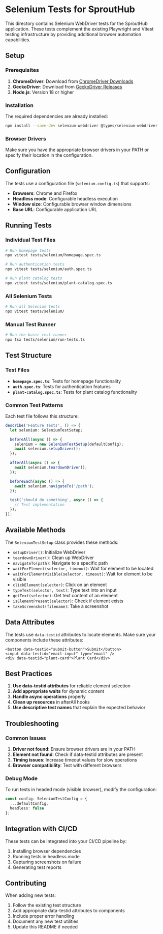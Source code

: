 # Selenium Tests for SproutHub

This directory contains Selenium WebDriver tests for the SproutHub application. These tests complement the existing Playwright and Vitest testing infrastructure by providing additional browser automation capabilities.

## Setup

### Prerequisites

1. **ChromeDriver**: Download from [ChromeDriver Downloads](https://chromedriver.chromium.org/)
2. **GeckoDriver**: Download from [GeckoDriver Releases](https://github.com/mozilla/geckodriver/releases)
3. **Node.js**: Version 18 or higher

### Installation

The required dependencies are already installed:

```bash
npm install --save-dev selenium-webdriver @types/selenium-webdriver
```

### Browser Drivers

Make sure you have the appropriate browser drivers in your PATH or specify their location in the configuration.

## Configuration

The tests use a configuration file (`selenium.config.ts`) that supports:

- **Browsers**: Chrome and Firefox
- **Headless mode**: Configurable headless execution
- **Window size**: Configurable browser window dimensions
- **Base URL**: Configurable application URL

## Running Tests

### Individual Test Files

```bash
# Run homepage tests
npx vitest tests/selenium/homepage.spec.ts

# Run authentication tests
npx vitest tests/selenium/auth.spec.ts

# Run plant catalog tests
npx vitest tests/selenium/plant-catalog.spec.ts
```

### All Selenium Tests

```bash
# Run all Selenium tests
npx vitest tests/selenium/
```

### Manual Test Runner

```bash
# Run the basic test runner
npx tsx tests/selenium/run-tests.ts
```

## Test Structure

### Test Files

- **`homepage.spec.ts`**: Tests for homepage functionality
- **`auth.spec.ts`**: Tests for authentication features
- **`plant-catalog.spec.ts`**: Tests for plant catalog functionality

### Common Test Patterns

Each test file follows this structure:

```typescript
describe('Feature Tests', () => {
  let selenium: SeleniumTestSetup;

  beforeAll(async () => {
    selenium = new SeleniumTestSetup(defaultConfig);
    await selenium.setupDriver();
  });

  afterAll(async () => {
    await selenium.teardownDriver();
  });

  beforeEach(async () => {
    await selenium.navigateTo('/path');
  });

  test('should do something', async () => {
    // Test implementation
  });
});
```

## Available Methods

The `SeleniumTestSetup` class provides these methods:

- `setupDriver()`: Initialize WebDriver
- `teardownDriver()`: Clean up WebDriver
- `navigateTo(path)`: Navigate to a specific path
- `waitForElement(selector, timeout)`: Wait for element to be located
- `waitForElementVisible(selector, timeout)`: Wait for element to be visible
- `clickElement(selector)`: Click on an element
- `typeText(selector, text)`: Type text into an input
- `getText(selector)`: Get text content of an element
- `isElementPresent(selector)`: Check if element exists
- `takeScreenshot(filename)`: Take a screenshot

## Data Attributes

The tests use `data-testid` attributes to locate elements. Make sure your components include these attributes:

```tsx
<button data-testid="submit-button">Submit</button>
<input data-testid="email-input" type="email" />
<div data-testid="plant-card">Plant Card</div>
```

## Best Practices

1. **Use data-testid attributes** for reliable element selection
2. **Add appropriate waits** for dynamic content
3. **Handle async operations** properly
4. **Clean up resources** in afterAll hooks
5. **Use descriptive test names** that explain the expected behavior

## Troubleshooting

### Common Issues

1. **Driver not found**: Ensure browser drivers are in your PATH
2. **Element not found**: Check if data-testid attributes are present
3. **Timing issues**: Increase timeout values for slow operations
4. **Browser compatibility**: Test with different browsers

### Debug Mode

To run tests in headed mode (visible browser), modify the configuration:

```typescript
const config: SeleniumTestConfig = {
  ...defaultConfig,
  headless: false
};
```

## Integration with CI/CD

These tests can be integrated into your CI/CD pipeline by:

1. Installing browser dependencies
2. Running tests in headless mode
3. Capturing screenshots on failure
4. Generating test reports

## Contributing

When adding new tests:

1. Follow the existing test structure
2. Add appropriate data-testid attributes to components
3. Include proper error handling
4. Document any new test utilities
5. Update this README if needed
